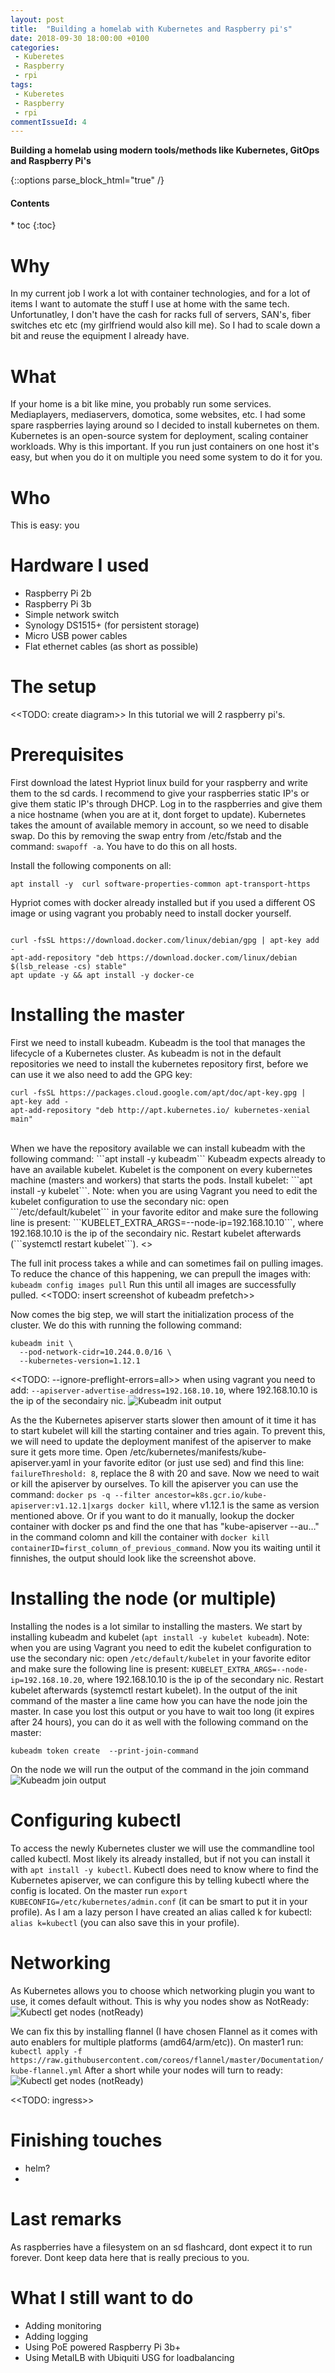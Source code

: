 ```yaml
---
layout: post
title:  "Building a homelab with Kubernetes and Raspberry pi's"
date: 2018-09-30 18:00:00 +0100
categories: 
 - Kuberetes
 - Raspberry
 - rpi
tags:
 - Kuberetes
 - Raspberry
 - rpi
commentIssueId: 4
---
```

**Building a homelab using modern tools/methods like Kubernetes, GitOps and Raspberry Pi's**

{::options parse_block_html="true" /}
<div class="toc">
<h4>Contents</h4>
* toc
{:toc}
</div>

# Why
In my current job I work a lot with container technologies, and for a lot of items I want to automate the stuff I use at home with the same tech. Unfortunatley, I don't have the cash for racks full of servers, SAN's, fiber switches etc etc (my girlfriend would also kill me). So I had to scale down a bit and reuse the equipment I already have. 

# What
If your home is a bit like mine, you probably run some services. Mediaplayers, mediaservers, domotica, some websites, etc. I had some spare raspberries laying around so I decided to install kubernetes on them. Kubernetes is an open-source system for deployment, scaling container workloads. Why is this important. If you run just containers on one host it's easy, but when you do it on multiple you need some system to do it for you.   

# Who
This is easy: you

# Hardware I used
- Raspberry Pi 2b
- Raspberry Pi 3b
- Simple network switch
- Synology DS1515+ (for persistent storage)
- Micro USB power cables
- Flat ethernet cables (as short as possible)

# The setup
<<TODO: create diagram>>
In this tutorial we will 2 raspberry pi's. 
# Prerequisites
First download the latest Hypriot linux build for your raspberry and write them to the sd cards. 
I recommend to give your raspberries static IP's or give them static IP's through DHCP. Log in to the raspberries and
give them a nice hostname (when you are at it, dont forget to update). Kubernetes takes the amount of available memory in account, so we need to disable swap. Do this by removing the swap entry from /etc/fstab and the command: ```swapoff -a```. You have to do this on all hosts. 

Install the following components on all:
```
apt install -y  curl software-properties-common apt-transport-https
```

Hypriot comes with docker already installed but if you used a different OS image or using vagrant you probably need to install docker yourself.
```

curl -fsSL https://download.docker.com/linux/debian/gpg | apt-key add -
apt-add-repository "deb https://download.docker.com/linux/debian $(lsb_release -cs) stable"
apt update -y && apt install -y docker-ce
```



# Installing the master
First we need to install kubeadm. Kubeadm is the tool that manages the lifecycle of a Kubernetes cluster. As kubeadm is not in the default repositories we need to install the kubernetes repository first, before we can use it we also need to add the GPG key:  



```
curl -fsSL https://packages.cloud.google.com/apt/doc/apt-key.gpg | apt-key add -
apt-add-repository "deb http://apt.kubernetes.io/ kubernetes-xenial main"
```
<br/>
When we have the repository available we can install kubeadm with the following command: ```apt install -y kubeadm```  
Kubeadm expects already to have an available kubelet. Kubelet is the component on every kubernetes machine (masters and workers) that starts the pods.
Install kubelet: ```apt install -y kubelet```. Note: when you are using Vagrant you need to edit the kubelet configuration to use the secondary nic:
open ```/etc/default/kubelet``` in your favorite editor and make sure the following line is present: ```KUBELET_EXTRA_ARGS=--node-ip=192.168.10.10```, where 192.168.10.10 is the ip of the secondairy nic. Restart kubelet afterwards (```systemctl restart kubelet```).
<<TODO: test without restarting kubelet just yet>>

The full init process takes a while and can sometimes fail on pulling images. To reduce the chance of this happening, we can prepull the images with:
```kubeadm config images pull``` Run this until all images are successfully pulled.
<<TODO: insert screenshot of kubeadm prefetch>>  

Now comes the big step, we will start the initialization process of the cluster. We do this with running the following command:
```
kubeadm init \
  --pod-network-cidr=10.244.0.0/16 \
  --kubernetes-version=1.12.1
```

<<TODO: --ignore-preflight-errors=all>>
when using vagrant you need to add: ```--apiserver-advertise-address=192.168.10.10```, where 192.168.10.10 is the ip of the secondairy nic.
![Kubeadm init output](/images/2018-11-homelab/kubeadm_init.png)

As the the Kubernetes apiserver starts slower then amount of it time it has to start kubelet will kill the starting container and tries again. To prevent this, we will need to update the deployment manifest of the apiserver to make sure it gets more time. Open /etc/kubernetes/manifests/kube-apiserver.yaml in your favorite editor (or just use sed) and find this line: ```failureThreshold: 8```, replace the 8 with 20 and save. Now we need to wait or kill the apiserver by ourselves. To kill the apiserver you can use the command: ```docker ps -q --filter ancestor=k8s.gcr.io/kube-apiserver:v1.12.1|xargs docker kill```, where v1.12.1 is the same as version mentioned above. Or if you want to do it manually, lookup the docker container with docker ps and find the one that has "kube-apiserver --au…" in the command colomn and kill the container with ```docker kill containerID=first_column_of_previous_command```. Now you its waiting until it finnishes, the output should look like the screenshot above.

# Installing the node (or multiple)
Installing the nodes is a lot similar to installing the masters. We start by installing kubeadm and kubelet (```apt install -y kubelet kubeadm```).  Note: when you are using Vagrant you need to edit the kubelet configuration to use the secondary nic:
open ```/etc/default/kubelet``` in your favorite editor and make sure the following line is present: ```KUBELET_EXTRA_ARGS=--node-ip=192.168.10.20```, where 192.168.10.10 is the ip of the secondary nic. Restart kubelet afterwards (systemctl restart kubelet). In the output of the init command of the master a line came how you can have the node join the master. In case you lost this output or you have to wait too long (it expires after 24 hours), you can do it as well with the following command on the master:
```
kubeadm token create  --print-join-command
```
On the node we will run the output of the command in the join command
![Kubeadm join output](/images/2018-11-homelab/kubeadm_join.png)

# Configuring kubectl
To access the newly Kubernetes cluster we will use the commandline tool called kubectl. Most likely its already installed, but if not you can install it with
```apt install -y kubectl```. Kubectl does need to know where to find the Kubernetes apiserver, we can configure this by telling kubectl where the config is located. On the master run ```export KUBECONFIG=/etc/kubernetes/admin.conf``` (it can be smart to put it in your profile). As I am a lazy person I have created an alias called k for kubectl: ```alias k=kubectl``` (you can also save this in your profile). 

# Networking
As Kubernetes allows you to choose which networking plugin you want to use, it comes default without. This is why you nodes show as NotReady:
![Kubectl get nodes (notReady)](/images/2018-11-homelab/kubectl_get_nodes_not_ready.png)


We can fix this by installing flannel (I have chosen Flannel as it comes with auto enablers for multiple platforms (amd64/arm/etc)). On master1 run:
```kubectl apply -f https://raw.githubusercontent.com/coreos/flannel/master/Documentation/kube-flannel.yml```
After a short while your nodes will turn to ready:  
![Kubectl get nodes (notReady)](/images/2018-11-homelab/kubectl_get_nodes_ready.png)

<<TODO: ingress>>

# Finishing touches
- helm?
- 

# Last remarks
As raspberries have a filesystem on an sd flashcard, dont expect it to run forever. Dont keep data here that is really precious to you. 

# What I still want to do
- Adding monitoring
- Adding logging
- Using PoE powered Raspberry Pi 3b+
- Using MetalLB with Ubiquiti USG for loadbalancing

